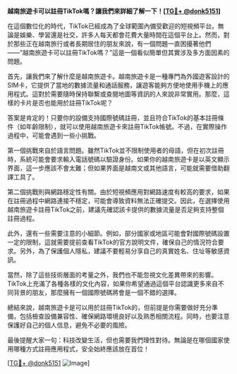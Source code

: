 **越南旅遊卡可以註冊TikTok嗎？讓我們來詳細了解一下！[[TG💪+ @donk5151](https://t.me/s/donk5151)]**

在這個數位化的時代，TikTok已經成為了全球範圍內備受歡迎的短視頻平台。無論是娛樂、學習還是社交，許多人每天都會花費大量時間在這個平台上。然而，對於那些正在越南旅行或者長期居住的朋友來說，有一個問題一直困擾著他們——“越南旅遊卡可以註冊TikTok嗎？”這是一個看似簡單但其實涉及多方面因素的問題。

首先，讓我們來了解什麼是越南旅遊卡。越南旅遊卡是一種專門為外國遊客設計的SIM卡，它提供了當地的數據流量和通話服務，讓遊客能夠方便地使用手機上的應用程式。這對於需要隨時保持聯繫或查閱地圖等資訊的人來說非常實用。那麼，這樣的卡片是否也能用於註冊TikTok呢？

答案是肯定的！只要你的設備支持國際號碼註冊，並且符合TikTok的基本註冊條件（如年齡限制），就可以使用越南旅遊卡來註冊TikTok帳號。不過，在實際操作過程中，可能會遇到一些小挑戰。

第一個挑戰來自於語言問題。雖然TikTok並不限制使用者的母語，但在初次註冊時，系統可能會要求輸入電話號碼以驗證身份。如果你的越南旅遊卡是以英文顯示界面，這一步應該不會太難；但如果界面是越南文或其他語言，可能就需要借助翻譯工具了。

第二個挑戰則與網路穩定性有關。由於短視頻應用對網路速度有較高的要求，如果在註冊過程中網路連接不穩定，可能會導致資料無法正確提交。因此，在選擇使用越南旅遊卡註冊TikTok之前，建議先確認該卡提供的數據流量是否足夠支持整個註冊過程。

此外，還有一些需要注意的小細節。例如，部分國家或地區可能會對國際號碼設置一定的限制，這就需要提前查看TikTok的官方說明文件，確保自己的情況符合要求。另外，為了保護個人隱私，建議不要輕易分享自己的真實姓名、住址等敏感資訊。

當然，除了這些技術層面的考量之外，我們也不能忽視文化差異帶來的影響。TikTok上充滿了各種各樣的文化內容，如果你希望通過這個平台認識更多來自不同背景的朋友，那麼擁有一個國際號碼將會是一個不錯的選擇。

總結來說，越南旅遊卡是可以用於註冊TikTok的，但前提是你需要做好充分準備，包括檢查設備兼容性、確保網路環境良好以及熟悉相關流程。同時，也要注意保護好自己的個人信息，避免不必要的風險。

最後提醒大家一句：科技改變生活，但也需要我們理性對待。無論是在哪個國家使用哪種方式註冊應用程式，安全始終應該放在首位！

[[TG💪+ @donk5151](https://t.me/s/donk5151) ![Image](https://i.postimg.cc/rwNCRYN7/Snipaste-2025-04-30-17-27-05.png)]